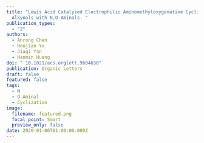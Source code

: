 ```yaml
---
title: "Lewis Acid Catalyzed Electrophilic Aminomethyloxygenative Cyclization of
  Alkynols with N,O-Aminals. "
publication_types:
  - "2"
authors:
  - Anrong Chen
  - Houjian Yu
  - Jiaqi Yan
  - Hanmin Huang
doi: " 10.1021/acs.orglett.9b04630"
publication: Organic Letters
draft: false
featured: false
tags:
  - N
  - O-Aminal
  - Cyclization
image:
  filename: featured.png
  focal_point: Smart
  preview_only: false
date: 2020-01-06T01:00:00.000Z
---
```

